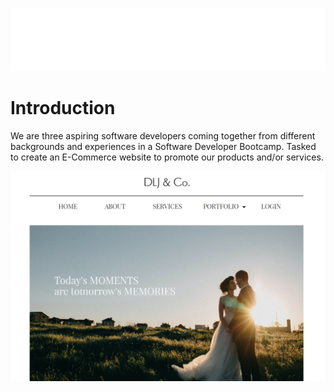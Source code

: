 ![DLJ & Co logo](/assets/images/logo_white.png)

# Introduction
We are three aspiring software developers coming together from different backgrounds and experiences in a Software Developer Bootcamp. Tasked to create an E-Commerce website to promote our products and/or services.
      
![DLJ website](/assets/images/webpage.png)
